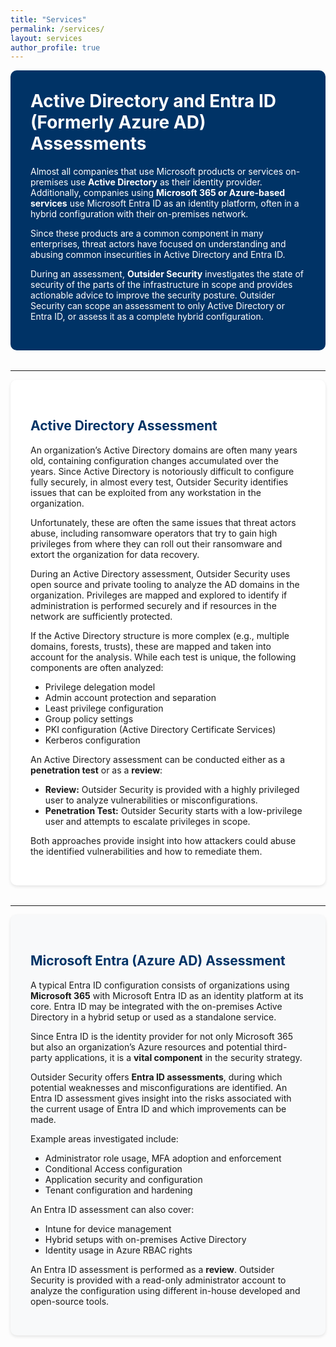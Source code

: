 ```yaml
---
title: "Services"
permalink: /services/
layout: services
author_profile: true
---
```


<div style="background:#003366; color:white; padding:2rem; border-radius:10px; margin-bottom:2rem;">
  <h1 style="margin-top:0;">Active Directory and Entra ID (Formerly Azure AD) Assessments</h1>
  <p>
    Almost all companies that use Microsoft products or services on-premises use <strong>Active Directory</strong> as their identity provider. 
    Additionally, companies using <strong>Microsoft 365 or Azure-based services</strong> use Microsoft Entra ID as an identity platform, often in a hybrid configuration with their on-premises network.
  </p>
  <p>
    Since these products are a common component in many enterprises, threat actors have focused on understanding and abusing common insecurities in Active Directory and Entra ID.
  </p>
  <p>
    During an assessment, <strong>Outsider Security</strong> investigates the state of security of the parts of the infrastructure in scope and provides actionable advice to improve the security posture. 
    Outsider Security can scope an assessment to only Active Directory or Entra ID, or assess it as a complete hybrid configuration.
  </p>
</div>

---

<div style="background:white; padding:2rem; border-radius:10px; box-shadow:0 2px 5px rgba(0,0,0,0.1); margin-bottom:2rem;">
  <h2 style="color:#003366;">Active Directory Assessment</h2>
  <p>
    An organization’s Active Directory domains are often many years old, containing configuration changes accumulated over the years. 
    Since Active Directory is notoriously difficult to configure fully securely, in almost every test, Outsider Security identifies issues that can be exploited from any workstation in the organization.
  </p>
  <p>
    Unfortunately, these are often the same issues that threat actors abuse, including ransomware operators that try to gain high privileges from where they can roll out their ransomware and extort the organization for data recovery.
  </p>

  <p>
    During an Active Directory assessment, Outsider Security uses open source and private tooling to analyze the AD domains in the organization. 
    Privileges are mapped and explored to identify if administration is performed securely and if resources in the network are sufficiently protected.
  </p>

  <p>
    If the Active Directory structure is more complex (e.g., multiple domains, forests, trusts), these are mapped and taken into account for the analysis. 
    While each test is unique, the following components are often analyzed:
  </p>

  <ul>
    <li>Privilege delegation model</li>
    <li>Admin account protection and separation</li>
    <li>Least privilege configuration</li>
    <li>Group policy settings</li>
    <li>PKI configuration (Active Directory Certificate Services)</li>
    <li>Kerberos configuration</li>
  </ul>

  <p>
    An Active Directory assessment can be conducted either as a <strong>penetration test</strong> or as a <strong>review</strong>:
  </p>
  <ul>
    <li><strong>Review:</strong> Outsider Security is provided with a highly privileged user to analyze vulnerabilities or misconfigurations.</li>
    <li><strong>Penetration Test:</strong> Outsider Security starts with a low-privilege user and attempts to escalate privileges in scope.</li>
  </ul>

  <p>
    Both approaches provide insight into how attackers could abuse the identified vulnerabilities and how to remediate them.
  </p>
</div>

---

<div style="background:#f8f9fa; padding:2rem; border-radius:10px; box-shadow:0 2px 5px rgba(0,0,0,0.1);">
  <h2 style="color:#003366;">Microsoft Entra (Azure AD) Assessment</h2>
  <p>
    A typical Entra ID configuration consists of organizations using <strong>Microsoft 365</strong> with Microsoft Entra ID as an identity platform at its core. 
    Entra ID may be integrated with the on-premises Active Directory in a hybrid setup or used as a standalone service.
  </p>

  <p>
    Since Entra ID is the identity provider for not only Microsoft 365 but also an organization’s Azure resources and potential third-party applications, it is a <strong>vital component</strong> in the security strategy.
  </p>

  <p>
    Outsider Security offers <strong>Entra ID assessments</strong>, during which potential weaknesses and misconfigurations are identified. 
    An Entra ID assessment gives insight into the risks associated with the current usage of Entra ID and which improvements can be made.
  </p>

  <p>Example areas investigated include:</p>
  <ul>
    <li>Administrator role usage, MFA adoption and enforcement</li>
    <li>Conditional Access configuration</li>
    <li>Application security and configuration</li>
    <li>Tenant configuration and hardening</li>
  </ul>

  <p>
    An Entra ID assessment can also cover:
  </p>
  <ul>
    <li>Intune for device management</li>
    <li>Hybrid setups with on-premises Active Directory</li>
    <li>Identity usage in Azure RBAC rights</li>
  </ul>

  <p>
    An Entra ID assessment is performed as a <strong>review</strong>. Outsider Security is provided with a read-only administrator account to analyze the configuration using different in-house developed and open-source tools.
  </p>
</div>
